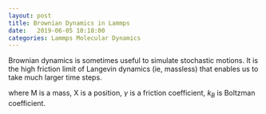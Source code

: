 ```yaml
---
layout: post
title: Brownian Dynamics in Lammps
date:   2019-06-05 10:18:00
categories: Lammps Molecular Dynamics
---
```


Brownian dynamics is sometimes useful to simulate stochastic motions.
It is the high friction limit of Langevin dynamics (ie, massless) that enables us to take much larger time steps.

<script type="math/tex">
M \ddot{X} = - \del U \left(X \right) - gamma \dot{X} + \sqrt{2 \gamma k_{B} T} R\left( t\right)
</script>

where M is a mass, X is a position, $\gamma$ is a friction coefficient, $k_{B}$ is Boltzman coefficient.